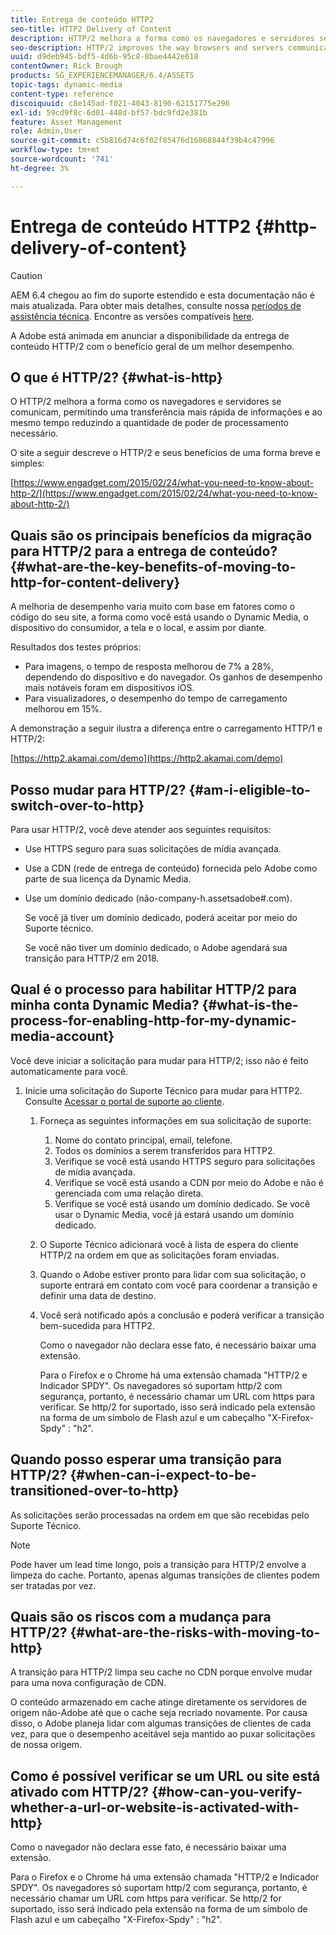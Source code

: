 ```yaml
---
title: Entrega de conteúdo HTTP2
seo-title: HTTP2 Delivery of Content
description: HTTP/2 melhora a forma como os navegadores e servidores se comunicam, permitindo uma transferência mais rápida de informações e reduzindo a quantidade de poder de processamento necessário.
seo-description: HTTP/2 improves the way browsers and servers communicate, allowing for faster transfer of information while reducing the amount of needed processing power.
uuid: d9deb945-bdf5-4d6b-95c8-8bae4442e618
contentOwner: Rick Brough
products: SG_EXPERIENCEMANAGER/6.4/ASSETS
topic-tags: dynamic-media
content-type: reference
discoiquuid: c8e145ad-f021-4043-8190-62151775e296
exl-id: 59cd9f8c-6d01-448d-bf57-bdc9fd2e381b
feature: Asset Management
role: Admin,User
source-git-commit: c5b816d74c6f02f85476d16868844f39b4c47996
workflow-type: tm+mt
source-wordcount: '741'
ht-degree: 3%

---
```


# Entrega de conteúdo HTTP2 {#http-delivery-of-content}

>[!CAUTION]
>
>AEM 6.4 chegou ao fim do suporte estendido e esta documentação não é mais atualizada. Para obter mais detalhes, consulte nossa [períodos de assistência técnica](https://helpx.adobe.com/br/support/programs/eol-matrix.html). Encontre as versões compatíveis [here](https://experienceleague.adobe.com/docs/).

A Adobe está animada em anunciar a disponibilidade da entrega de conteúdo HTTP/2 com o benefício geral de um melhor desempenho.

## O que é HTTP/2? {#what-is-http}

O HTTP/2 melhora a forma como os navegadores e servidores se comunicam, permitindo uma transferência mais rápida de informações e ao mesmo tempo reduzindo a quantidade de poder de processamento necessário.

O site a seguir descreve o HTTP/2 e seus benefícios de uma forma breve e simples:

[https://www.engadget.com/2015/02/24/what-you-need-to-know-about-http-2/](https://www.engadget.com/2015/02/24/what-you-need-to-know-about-http-2/)

## Quais são os principais benefícios da migração para HTTP/2 para a entrega de conteúdo? {#what-are-the-key-benefits-of-moving-to-http-for-content-delivery}

A melhoria de desempenho varia muito com base em fatores como o código do seu site, a forma como você está usando o Dynamic Media, o dispositivo do consumidor, a tela e o local, e assim por diante.

Resultados dos testes próprios:

* Para imagens, o tempo de resposta melhorou de 7% a 28%, dependendo do dispositivo e do navegador. Os ganhos de desempenho mais notáveis foram em dispositivos iOS.
* Para visualizadores, o desempenho do tempo de carregamento melhorou em 15%.

A demonstração a seguir ilustra a diferença entre o carregamento HTTP/1 e HTTP/2:

[https://http2.akamai.com/demo](https://http2.akamai.com/demo)

## Posso mudar para HTTP/2? {#am-i-eligible-to-switch-over-to-http}

Para usar HTTP/2, você deve atender aos seguintes requisitos:

* Use HTTPS seguro para suas solicitações de mídia avançada.
* Use a CDN (rede de entrega de conteúdo) fornecida pelo Adobe como parte de sua licença da Dynamic Media.
* Use um domínio dedicado (não-company-h.assetsadobe#.com).

   Se você já tiver um domínio dedicado, poderá aceitar por meio do Suporte técnico.

   Se você não tiver um domínio dedicado, o Adobe agendará sua transição para HTTP/2 em 2018.

## Qual é o processo para habilitar HTTP/2 para minha conta Dynamic Media? {#what-is-the-process-for-enabling-http-for-my-dynamic-media-account}

Você deve iniciar a solicitação para mudar para HTTP/2; isso não é feito automaticamente para você.

1. Inicie uma solicitação do Suporte Técnico para mudar para HTTP2. Consulte [Acessar o portal de suporte ao cliente](https://helpx.adobe.com/experience-manager/kb/accessing-aem-support-portal.html).

   1. Forneça as seguintes informações em sua solicitação de suporte:

      1. Nome do contato principal, email, telefone.
      1. Todos os domínios a serem transferidos para HTTP2.
      1. Verifique se você está usando HTTPS seguro para solicitações de mídia avançada.
      1. Verifique se você está usando a CDN por meio do Adobe e não é gerenciada com uma relação direta.
      1. Verifique se você está usando um domínio dedicado. Se você usar o Dynamic Media, você já estará usando um domínio dedicado.
   1. O Suporte Técnico adicionará você à lista de espera do cliente HTTP/2 na ordem em que as solicitações foram enviadas.
   1. Quando o Adobe estiver pronto para lidar com sua solicitação, o suporte entrará em contato com você para coordenar a transição e definir uma data de destino.
   1. Você será notificado após a conclusão e poderá verificar a transição bem-sucedida para HTTP2.

      Como o navegador não declara esse fato, é necessário baixar uma extensão.

      Para o Firefox e o Chrome há uma extensão chamada &quot;HTTP/2 e Indicador SPDY&quot;. Os navegadores só suportam http/2 com segurança, portanto, é necessário chamar um URL com https para verificar. Se http/2 for suportado, isso será indicado pela extensão na forma de um símbolo de Flash azul e um cabeçalho &quot;X-Firefox-Spdy&quot; : &quot;h2&quot;.


## Quando posso esperar uma transição para HTTP/2? {#when-can-i-expect-to-be-transitioned-over-to-http}

As solicitações serão processadas na ordem em que são recebidas pelo Suporte Técnico.

>[!NOTE]
>
>Pode haver um lead time longo, pois a transição para HTTP/2 envolve a limpeza do cache. Portanto, apenas algumas transições de clientes podem ser tratadas por vez.

## Quais são os riscos com a mudança para HTTP/2? {#what-are-the-risks-with-moving-to-http}

A transição para HTTP/2 limpa seu cache no CDN porque envolve mudar para uma nova configuração de CDN.

O conteúdo armazenado em cache atinge diretamente os servidores de origem não-Adobe até que o cache seja recriado novamente. Por causa disso, o Adobe planeja lidar com algumas transições de clientes de cada vez, para que o desempenho aceitável seja mantido ao puxar solicitações de nossa origem.

## Como é possível verificar se um URL ou site está ativado com HTTP/2? {#how-can-you-verify-whether-a-url-or-website-is-activated-with-http}

Como o navegador não declara esse fato, é necessário baixar uma extensão.

Para o Firefox e o Chrome há uma extensão chamada &quot;HTTP/2 e Indicador SPDY&quot;. Os navegadores só suportam http/2 com segurança, portanto, é necessário chamar um URL com https para verificar. Se http/2 for suportado, isso será indicado pela extensão na forma de um símbolo de Flash azul e um cabeçalho &quot;X-Firefox-Spdy&quot; : &quot;h2&quot;.
